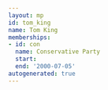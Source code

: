 ```yaml
---
layout: mp
id: tom_king
name: Tom King
memberships:
- id: con
  name: Conservative Party
  start: 
  end: '2000-07-05'
autogenerated: true
---
```

